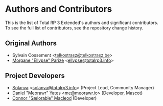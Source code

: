 # Authors and Contributors

This is the list of Total RP 3 Extended's authors and significant contributors. To see the full list of contributors, see the repository change history.

## Original Authors

- Sylvain Cossement \<telkostrasz@telkostrasz.be>
- [Morgane "Ellypse" Parize](https://twitter.com/EllypseCelwe) \<ellypse@totalrp3.info>

## Project Developers

- [Solanya](https://twitter.com/Solanya_) \<solanya@totalrp3.info> (Project Lead, Community Manager)
- [Daniel "Meorawr" Yates](https://twitter.com/Meorawr) \<me@meorawr.io> (Developer, Mascot)
- [Connor "Sælorable" Macleod](https://twitter.com/Saelorable) (Developer)
